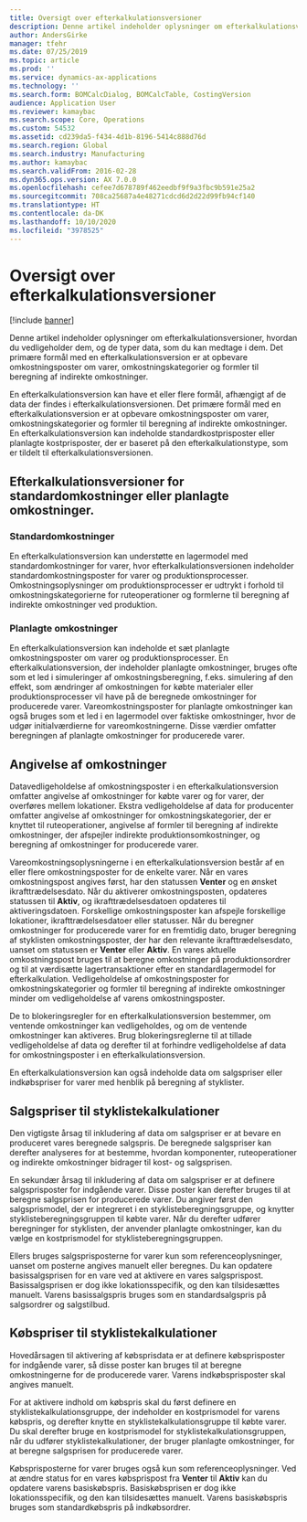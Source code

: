 ```yaml
---
title: Oversigt over efterkalkulationsversioner
description: Denne artikel indeholder oplysninger om efterkalkulationsversioner, hvordan du vedligeholder dem, og de typer data, som du kan medtage i dem. Det primære formål med en efterkalkulationsversion er at opbevare omkostningsposter om varer, omkostningskategorier og formler til beregning af indirekte omkostninger.
author: AndersGirke
manager: tfehr
ms.date: 07/25/2019
ms.topic: article
ms.prod: ''
ms.service: dynamics-ax-applications
ms.technology: ''
ms.search.form: BOMCalcDialog, BOMCalcTable, CostingVersion
audience: Application User
ms.reviewer: kamaybac
ms.search.scope: Core, Operations
ms.custom: 54532
ms.assetid: cd239da5-f434-4d1b-8196-5414c888d76d
ms.search.region: Global
ms.search.industry: Manufacturing
ms.author: kamaybac
ms.search.validFrom: 2016-02-28
ms.dyn365.ops.version: AX 7.0.0
ms.openlocfilehash: cefee7d678789f462eedbf9f9a3fbc9b591e25a2
ms.sourcegitcommit: 708ca25687a4e48271cdcd6d2d22d99fb94cf140
ms.translationtype: HT
ms.contentlocale: da-DK
ms.lasthandoff: 10/10/2020
ms.locfileid: "3978525"
---
```

# <a name="costing-versions-overview"></a>Oversigt over efterkalkulationsversioner

[!include [banner](../includes/banner.md)]

Denne artikel indeholder oplysninger om efterkalkulationsversioner, hvordan du vedligeholder dem, og de typer data, som du kan medtage i dem. Det primære formål med en efterkalkulationsversion er at opbevare omkostningsposter om varer, omkostningskategorier og formler til beregning af indirekte omkostninger.

En efterkalkulationsversion kan have et eller flere formål, afhængigt af de data der findes i efterkalkulationsversionen. Det primære formål med en efterkalkulationsversion er at opbevare omkostningsposter om varer, omkostningskategorier og formler til beregning af indirekte omkostninger. En efterkalkulationsversion kan indeholde standardkostprisposter eller planlagte kostprisposter, der er baseret på den efterkalkulationstype, som er tildelt til efterkalkulationsversionen.

## <a name="costing-versions-for-standard-or-planned-costs"></a>Efterkalkulationsversioner for standardomkostninger eller planlagte omkostninger.
### <a name="standard-costs"></a>Standardomkostninger

En efterkalkulationsversion kan understøtte en lagermodel med standardomkostninger for varer, hvor efterkalkulationsversionen indeholder standardomkostningsposter for varer og produktionsprocesser. Omkostningsoplysninger om produktionsprocesser er udtrykt i forhold til omkostningskategorierne for ruteoperationer og formlerne til beregning af indirekte omkostninger ved produktion.

### <a name="planned-costs"></a>Planlagte omkostninger

En efterkalkulationsversion kan indeholde et sæt planlagte omkostningsposter om varer og produktionsprocesser. En efterkalkulationsversion, der indeholder planlagte omkostninger, bruges ofte som et led i simuleringer af omkostningsberegning, f.eks. simulering af den effekt, som ændringer af omkostningen for købte materialer eller produktionsprocesser vil have på de beregnede omkostninger for producerede varer. Vareomkostningsposter for planlagte omkostninger kan også bruges som et led i en lagermodel over faktiske omkostninger, hvor de udgør initialværdierne for vareomkostningerne. Disse værdier omfatter beregningen af planlagte omkostninger for producerede varer.

## <a name="entering-costs"></a>Angivelse af omkostninger
Datavedligeholdelse af omkostningsposter i en efterkalkulationsversion omfatter angivelse af omkostninger for købte varer og for varer, der overføres mellem lokationer. Ekstra vedligeholdelse af data for producenter omfatter angivelse af omkostninger for omkostningskategorier, der er knyttet til ruteoperationer, angivelse af formler til beregning af indirekte omkostninger, der afspejler indirekte produktionsomkostninger, og beregning af omkostninger for producerede varer. 

Vareomkostningsoplysningerne i en efterkalkulationsversion består af en eller flere omkostningsposter for de enkelte varer. Når en vares omkostningspost angives først, har den statussen **Venter** og en ønsket ikrafttrædelsesdato. Når du aktiverer omkostningsposten, opdateres statussen til **Aktiv**, og ikrafttrædelsesdatoen opdateres til aktiveringsdatoen. Forskellige omkostningsposter kan afspejle forskellige lokationer, ikrafttrædelsesdatoer eller statusser. Når du beregner omkostninger for producerede varer for en fremtidig dato, bruger beregning af styklisten omkostningsposter, der har den relevante ikrafttrædelsesdato, uanset om statussen er **Venter** eller **Aktiv**. En vares aktuelle omkostningspost bruges til at beregne omkostninger på produktionsordrer og til at værdisætte lagertransaktioner efter en standardlagermodel for efterkalkulation. Vedligeholdelse af omkostningsposter for omkostningskategorier og formler til beregning af indirekte omkostninger minder om vedligeholdelse af varens omkostningsposter. 

De to blokeringsregler for en efterkalkulationsversion bestemmer, om ventende omkostninger kan vedligeholdes, og om de ventende omkostninger kan aktiveres. Brug blokeringsreglerne til at tillade vedligeholdelse af data og derefter til at forhindre vedligeholdelse af data for omkostningsposter i en efterkalkulationsversion. 

En efterkalkulationsversion kan også indeholde data om salgspriser eller indkøbspriser for varer med henblik på beregning af styklister.

## <a name="item-sales-prices-for-bom-calculations"></a>Salgspriser til styklistekalkulationer
Den vigtigste årsag til inkludering af data om salgspriser er at bevare en produceret vares beregnede salgspris. De beregnede salgspriser kan derefter analyseres for at bestemme, hvordan komponenter, ruteoperationer og indirekte omkostninger bidrager til kost- og salgsprisen. 

En sekundær årsag til inkludering af data om salgspriser er at definere salgsprisposter for indgående varer. Disse poster kan derefter bruges til at beregne salgsprisen for producerede varer. Du angiver først den salgsprismodel, der er integreret i en styklisteberegningsgruppe, og knytter styklisteberegningsgruppen til købte varer. Når du derefter udfører beregninger for styklisten, der anvender planlagte omkostninger, kan du vælge en kostprismodel for styklisteberegningsgruppen. 

Ellers bruges salgsprisposterne for varer kun som referenceoplysninger, uanset om posterne angives manuelt eller beregnes. Du kan opdatere basissalgsprisen for en vare ved at aktivere en vares salgsprispost. Basissalgsprisen er dog ikke lokationsspecifik, og den kan tilsidesættes manuelt. Varens basissalgspris bruges som en standardsalgspris på salgsordrer og salgstilbud.

## <a name="item-purchase-prices-for-bom-calculations"></a>Købspriser til styklistekalkulationer
Hovedårsagen til aktivering af købsprisdata er at definere købsprisposter for indgående varer, så disse poster kan bruges til at beregne omkostningerne for de producerede varer. Varens indkøbsprisposter skal angives manuelt. 

For at aktivere indhold om købspris skal du først definere en styklistekalkulationsgruppe, der indeholder en kostprismodel for varens købspris, og derefter knytte en styklistekalkulationsgruppe til købte varer. Du skal derefter bruge en kostprismodel for styklistekalkulationsgruppen, når du udfører styklistekalkulationer, der bruger planlagte omkostninger, for at beregne salgsprisen for producerede varer. 

Købsprisposterne for varer bruges også kun som referenceoplysninger. Ved at ændre status for en vares købsprispost fra **Venter** til **Aktiv** kan du opdatere varens basiskøbspris. Basiskøbsprisen er dog ikke lokationsspecifik, og den kan tilsidesættes manuelt. Varens basiskøbspris bruges som standardkøbspris på indkøbsordrer.



